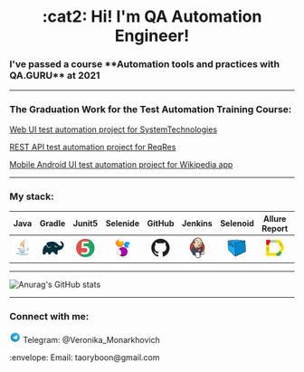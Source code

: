 <h1 align="center">:cat2: Hi! 
I'm QA Automation Engineer!</h1>
<h3 align="left">I've passed a course **Automation tools and practices with QA.GURU** at 2021

---

<h3 align="left"> The Graduation Work for the Test Automation Training Course:
</h3>

[Web UI test automation project for SystemTechnologies](https://github.com/VeronikaMonarkhovich/SystemTechnologies)

[REST API test automation project for ReqRes](https://github.com/VeronikaMonarkhovich/Reqres)

[Mobile Android UI test automation project for Wikipedia app](https://github.com/VeronikaMonarkhovich/Wikipedia)
___
<h3 align="left">My stack:</h3>

|  Java  | Gradle | Junit5 | Selenide | GitHub | Jenkins | Selenoid | Allure Report | Allure TestOps |   Jira   | Telegram | Appium |
|:-------:|:-------:|:-------:|:-------:|:-------:|:-------:|:-------:|:-------:|:-------:|:-------:|:-------:|:-------:|
| ![Image alt](https://github.com/VeronikaMonarkhovich/VeronikaMonarkhovich/blob/master/logo/Java.png) | <img src="logo/Gradle.png" width="40" height="40"> | <img src="logo/JUnit5.png" width="40" height="40"> | <img src="logo/Selenide.png" width="40" height="40"> | <img src="logo/Github.png" width="40" height="40"> | <img src="logo/Jenkins.png" width="40" height="40"> | <img src="logo/Selenoid.png" width="40" height="40"> | <img src="logo/Allure_Report.png" width="40" height="40"> | <img src="logo/AllureTestOps.png" width="40" height="40"> | <img src="logo/Jira.png" width="40" height="40"> | <img src="logo/Telegram.png" width="40" height="40"> |<img src="logo/appium.jpg" width="40" height="40"> |

___


<!-- [![Anurag's GitHub stats](https://github-readme-stats.vercel.app/api?username=VeronikaMonarkhovich)](https://github.com/anuraghazra/github-readme-stats) 
material-palenight
blueberry
tokyonight
cobalt
-->


![Anurag's GitHub stats](https://github-readme-stats.vercel.app/api?username=VeronikaMonarkhovich&show_icons=true&theme=tokyonight)
<!--
**VeronikaMonarkhovich/VeronikaMonarkhovich** is a ✨ _special_ ✨ repository because its `README.md` (this file) appears on your GitHub profile.

Here are some ideas to get you started:

- 🔭 I’m currently working on ...
- 🌱 I’m currently learning ...
- 👯 I’m looking to collaborate on ...
- 🤔 I’m looking for help with ...
- 💬 Ask me about ...
- 📫 How to reach me: ...
- 😄 Pronouns: ...
- ⚡ Fun fact: ...
-->

---
<h3 align="left">Connect with me:</h3>
<p align="left"><img src="logo/Telegram.png" width="20" height="20"> Telegram: @Veronika_Monarkhovich
<p align="left">:envelope:     Email: taoryboon@gmail.com 
</p>
</h3>

